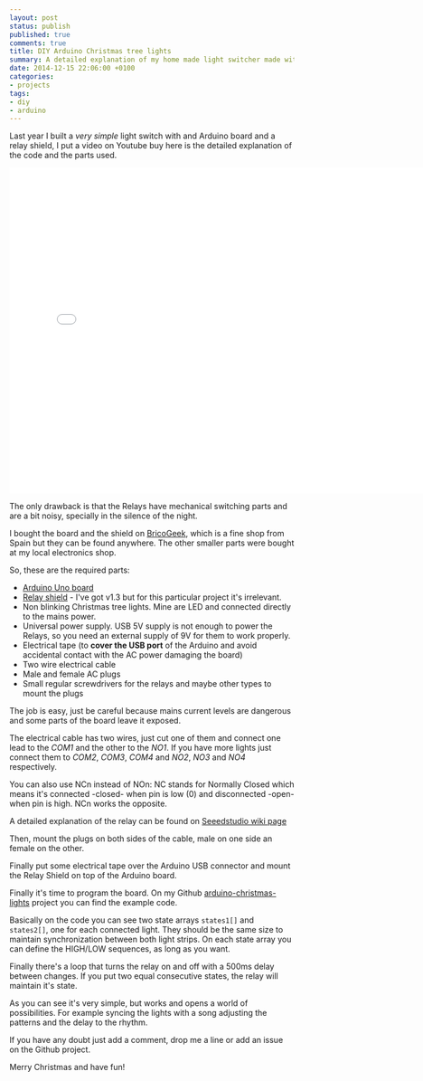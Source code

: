 ```yaml
---
layout: post
status: publish
published: true
comments: true
title: DIY Arduino Christmas tree lights
summary: A detailed explanation of my home made light switcher made with Arduino and a relay shield
date: 2014-12-15 22:06:00 +0100
categories:
- projects
tags:
- diy
- arduino
---
```

Last year I built a _very simple_ light switch with and Arduino board and a relay shield, I put a video on Youtube buy here is the detailed explanation of the code and the parts used.

<iframe width="768" height="576" src="//www.youtube.com/embed/XrC3mWwxlI0" frameborder="0" allowfullscreen></iframe>

The only drawback is that the Relays have mechanical switching parts and are a bit noisy, specially in the silence of the night. 

I bought the board and the shield on [BricoGeek](ttp://tienda.bricogeek.com/), which is a fine shop from Spain but they can be found anywhere. The other smaller parts were bought at my local electronics shop.

So, these are the required parts:

- [Arduino Uno board](http://arduino.cc/en/Main/ArduinoBoardUno)
- [Relay shield](http://www.seeedstudio.com/wiki/Relay_Shield_V2.0) - I've got v1.3 but for this particular project it's irrelevant.
- Non blinking Christmas tree lights. Mine are LED and connected directly to the mains power.
- Universal power supply. USB 5V supply is not enough to power the Relays, so you need an external supply of 9V for them to work properly.
- Electrical tape (to **cover the USB port** of the Arduino and avoid accidental contact with the AC power damaging the board)
- Two wire electrical cable
- Male and female AC plugs
- Small regular screwdrivers for the relays and maybe other types to mount the plugs

The job is easy, just be careful because mains current levels are dangerous and some parts of the board leave it exposed.

The electrical cable has two wires, just cut one of them and connect one lead to the _COM1_ and the other to the _NO1_. If you have more lights just connect them to _COM2_, _COM3_, _COM4_ and _NO2_, _NO3_ and _NO4_ respectively.

You can also use NCn instead of NOn: NC stands for Normally Closed which means it's connected -closed- when pin is low (0) and disconnected -open- when pin is high. NCn works the opposite.

A detailed explanation of the relay can be found on [Seeedstudio wiki page](http://www.seeedstudio.com/wiki/Relay_Shield_V2.0)

Then, mount the plugs on both sides of the cable, male on one side an female on the other.

Finally put some electrical tape over the Arduino USB connector and mount the Relay Shield on top of the Arduino board.

Finally it's time to program the board. On my Github [arduino-christmas-lights](https://github.com/mcliment/arduino-christmas-lights) project you can find the example code.

Basically on the code you can see two state arrays `states1[]` and `states2[]`, one for each connected light. They should be the same size to maintain synchronization between both light strips. On each state array you can define the HIGH/LOW sequences, as long as you want.

Finally there's a loop that turns the relay on and off with a 500ms delay between changes. If you put two equal consecutive states, the relay will maintain it's state.

As you can see it's very simple, but works and opens a world of possibilities. For example syncing the lights with a song adjusting the patterns and the delay to the rhythm.

If you have any doubt just add a comment, drop me a line or add an issue on the Github project.

Merry Christmas and have fun!

